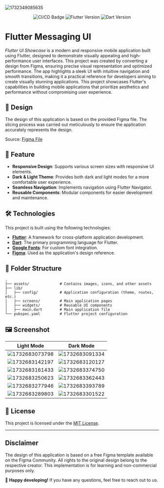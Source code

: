 ![1732349085635](image/README/Cover.png)

<p align="center">
    <img src="https://github.com/sh4dowByte/flutter_ui_messaging_app/actions/workflows/main.yaml/badge.svg?branch=release" alt="CI/CD Badge" style="max-width: 100%;">
    <img src="https://badgen.net/badge/Flutter/3.19.3/blue" alt="Flutter Version" style="max-width: 100%;">
    <img src="https://badgen.net/badge/Dart/3.3.1/blue" alt="Dart Version" style="max-width: 100%;">
</p>

# Flutter Messaging UI

*Flutter UI Showcase* is a modern and responsive mobile application built using Flutter, designed to demonstrate visually appealing and high-performance user interfaces. This project was created by converting a design from Figma, ensuring precise visual representation and optimized performance. The app highlights a sleek UI with intuitive navigation and smooth transitions, making it a practical reference for developers aiming to create visually stunning applications. This project showcases Flutter's capabilities in building mobile applications that prioritize aesthetics and performance without compromising user experience.

## 🎨 Design

The design of this application is based on the provided Figma file. The slicing process was carried out meticulously to ensure the application accurately represents the design.

Source: [Figma File](https://www.figma.com/community/file/881015895655545375)

## 🚀 Feature

- **Responsive Design**: Supports various screen sizes with responsive UI elements.
- **Dark & Light Theme**: Provides both dark and light modes for a more comfortable user experience.
- **Seamless Navigation**: Implements navigation using Flutter Navigator.
- **Reusable Components**: Modular components for easier development and maintenance.

## 🛠️ Technologies

This project is built using the following technologies:

- **[Flutter](https://flutter.dev/)**: A framework for cross-platform application development.
- **[Dart](https://dart.dev/)**: The primary programming language for Flutter.
- **[Google Fonts](https://fonts.google.com/)**: For custom font integration.
- **[Figma](https://www.figma.com/)**: Used as the application's design reference.

## 📂 Folder Structure

```plaintext
.
├── assets/              # Contains images, icons, and other assets  
├── lib/  
│   ├── config/          # Application configuration (theme, routes, etc.)  
│   ├── screens/         # Main application pages  
│   ├── widgets/         # Reusable UI components  
│   ├── main.dart        # Main application file  
└── pubspec.yaml         # Flutter project configuration  
```

## 🖼️ Screenshot

| Light Mode                                     | Dark Mode                                      |
| ---------------------------------------------- | ---------------------------------------------- |
| ![1732683073798](image/README/1732683073798.png) | ![1732683091334](image/README/1732683091334.png) |
| ![1732683142197](image/README/1732683142197.png) | ![1732683120127](image/README/1732683120127.png) |
| ![1732683161433](image/README/1732683161433.png) | ![1732683374750](image/README/1732683374750.png) |
| ![1732683250623](image/README/1732683250623.png) | ![1732683362443](image/README/1732683362443.png) |
| ![1732683277946](image/README/1732683277946.png) | ![1732683393789](image/README/1732683393789.png) |
| ![1732683289803](image/README/1732683289803.png) | ![1732683301522](image/README/1732683301522.png) |

## 📝 License

This project is licensed under the [MIT License](LICENSE).

---

## Disclaimer

The design of this application is based on a free Figma template available on the Figma Community. All rights to the original design belong to the respective creator. This implementation is for learning and non-commercial purposes only.

🎉 **Happy developing!** If you have any questions, feel free to reach out to us.
